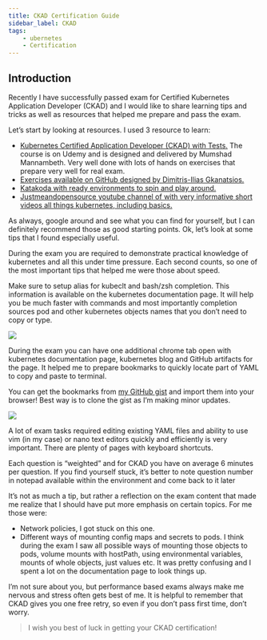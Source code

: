 ```yaml
---
title: CKAD Certification Guide
sidebar_label: CKAD
tags:
    - ubernetes
    - Certification
---
```


## Introduction

Recently I have successfully passed exam for Certified Kubernetes Application Developer (CKAD) and I would like to share learning tips and tricks as well as resources that helped me prepare and pass the exam.

Let’s start by looking at resources. I used 3 resource to learn:

-   [Kubernetes Certified Application Developer (CKAD) with Tests.](https://www.udemy.com/course/certified-kubernetes-application-developer/) The course is on Udemy and is designed and delivered by Mumshad Mannambeth. Very well done with lots of hands on exercises that prepare very well for real exam.[](https://github.com/lucassha/CKAD-resources)
-   [Exercises available on GitHub designed by Dimitris-Ilias Gkanatsios.](https://github.com/lucassha/CKAD-resources)[](https://killercoda.com/courses/kubernetes)
-   [Katakoda with ready environments to spin and play around.](https://killercoda.com/courses/kubernetes)
-   [Justmeandopensource youtube channel of with very informative short videos all things kubernetes, including basics.](https://www.youtube.com/user/wenkatn/videos)

As always, google around and see what you can find for yourself, but I can definitely recommend those as good starting points. Ok, let’s look at some tips that I found especially useful.

During the exam you are required to demonstrate practical knowledge of kubernetes and all this under time pressure. Each second counts, so one of the most important tips that helped me were those about speed.

Make sure to setup alias for kubeclt and bash/zsh completion. This information is available on the kubernetes documentation page. It will help you be much faster with commands and most importantly completion sources pod and other kubernetes objects names that you don’t need to copy or type.

![](https://miro.medium.com/max/2696/0*TyA2kZdqmXMSi99P.png)

During the exam you can have one additional chrome tab open with kubernetes documentation page, kubernetes blog and GitHub artifacts for the page. It helped me to prepare bookmarks to quickly locate part of YAML to copy and paste to terminal.

You can get the bookmarks from [my GitHub gist](https://gist.github.com/Piotr1215/016ba7218a1a949574786fb9b92382c1) and import them into your browser! Best way is to clone the gist as I’m making minor updates.

![](https://miro.medium.com/max/650/0*jrubR1KKJHuN9i_z.png)

A lot of exam tasks required editing existing YAML files and ability to use vim (in my case) or nano text editors quickly and efficiently is very important. There are plenty of pages with keyboard shortcuts.

Each question is “weighted” and for CKAD you have on average 6 minutes per question. If you find yourself stuck, it’s better to note question number in notepad available within the environment and come back to it later

It’s not as much a tip, but rather a reflection on the exam content that made me realize that I should have put more emphasis on certain topics. For me those were:

- Network policies, I got stuck on this one.
- Different ways of mounting config maps and secrets to pods. I think during the exam I saw all possible ways of mounting those objects to pods, volume mounts with hostPath, using environmental variables, mounts of whole objects, just values etc. It was pretty confusing and I spent a lot on the documentation page to look things up.

I’m not sure about you, but performance based exams always make me nervous and stress often gets best of me. It is helpful to remember that CKAD gives you one free retry, so even if you don’t pass first time, don’t worry.

> I wish you best of luck in getting your CKAD certification!
